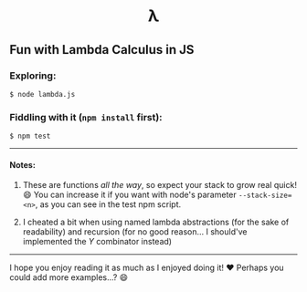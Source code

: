<h1 align="center">λ</h1>

## Fun with Lambda Calculus in JS

### Exploring:

```shell
$ node lambda.js
```

### Fiddling with it (`npm install` first):

```shell
$ npm test
```

---

#### Notes:

1. These are functions _all the way_, so expect your stack to grow real quick! :smile: You can increase it if you want with node's parameter `--stack-size=<n>`, as you can see in the test npm script.

2. I cheated a bit when using named lambda abstractions (for the sake of readability) and recursion (for no good reason… I should've implemented the _Y_ combinator instead)

---

I hope you enjoy reading it as much as I enjoyed doing it! :heart: Perhaps you could add more examples…? :smile:
